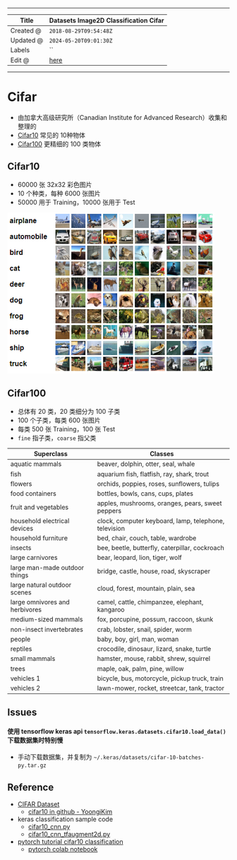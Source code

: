 -----

| Title     | Datasets Image2D Classification Cifar                |
| --------- | ---------------------------------------------------- |
| Created @ | `2018-08-29T09:54:48Z`                               |
| Updated @ | `2024-05-20T09:01:30Z`                               |
| Labels    | \`\`                                                 |
| Edit @    | [here](https://github.com/junxnone/aiwiki/issues/32) |

-----

# Cifar

  - 由加拿大高级研究所（Canadian Institute for Advanced Research）收集和整理的
  - [Cifar10](#Cifar10) 常见的 10种物体
  - [Cifar100](#Cifar100) 更精细的 100 类物体

## Cifar10

  - 60000 张 32x32 彩色图片
  - 10 个种类，每种 6000 张图片
  - 50000 用于 Training，10000 张用于 Test

![image](media/9f25205a7599c917e79e4028dc619cc1c06639ba.png)

## Cifar100

  - 总体有 20 类，20 类细分为 100 子类
  - 100 个子类，每类 600 张图片
  - 每类 500 张 Training，100 张 Test
  - `fine` 指子类，`coarse` 指父类

| Superclass                     | Classes                                               |
| ------------------------------ | ----------------------------------------------------- |
| aquatic mammals                | beaver, dolphin, otter, seal, whale                   |
| fish                           | aquarium fish, flatfish, ray, shark, trout            |
| flowers                        | orchids, poppies, roses, sunflowers, tulips           |
| food containers                | bottles, bowls, cans, cups, plates                    |
| fruit and vegetables           | apples, mushrooms, oranges, pears, sweet peppers      |
| household electrical devices   | clock, computer keyboard, lamp, telephone, television |
| household furniture            | bed, chair, couch, table, wardrobe                    |
| insects                        | bee, beetle, butterfly, caterpillar, cockroach        |
| large carnivores               | bear, leopard, lion, tiger, wolf                      |
| large man-made outdoor things  | bridge, castle, house, road, skyscraper               |
| large natural outdoor scenes   | cloud, forest, mountain, plain, sea                   |
| large omnivores and herbivores | camel, cattle, chimpanzee, elephant, kangaroo         |
| medium-sized mammals           | fox, porcupine, possum, raccoon, skunk                |
| non-insect invertebrates       | crab, lobster, snail, spider, worm                    |
| people                         | baby, boy, girl, man, woman                           |
| reptiles                       | crocodile, dinosaur, lizard, snake, turtle            |
| small mammals                  | hamster, mouse, rabbit, shrew, squirrel               |
| trees                          | maple, oak, palm, pine, willow                        |
| vehicles 1                     | bicycle, bus, motorcycle, pickup truck, train         |
| vehicles 2                     | lawn-mower, rocket, streetcar, tank, tractor          |

## Issues

#### 使用 tensorflow keras api `tensorflow.keras.datasets.cifar10.load_data()` 下载数据集时特别慢

  - 手动下载数据集，并复制为 `~/.keras/datasets/cifar-10-batches-py.tar.gz`

## Reference

  - [CIFAR Dataset](http://www.cs.toronto.edu/~kriz/cifar.html)
      - [cifar10 in github -
        YoongiKim](https://github.com/YoongiKim/CIFAR-10-images)
  - keras classification sample code
      - [cifar10\_cnn.py](https://github.com/keras-team/keras/blob/master/examples/cifar10_cnn.py)
      - [cifar10\_cnn\_tfaugment2d.py](https://github.com/keras-team/keras/blob/master/examples/cifar10_cnn_tfaugment2d.py)
  - [pytorch tutorial cifar10
    classification](https://pytorch.apachecn.org/docs/1.2/beginner/blitz/cifar10_tutorial.html)
      - [pytorch colab
        notebook](https://colab.research.google.com/github/pytorch/tutorials/blob/gh-pages/_downloads/cifar10_tutorial.ipynb)
